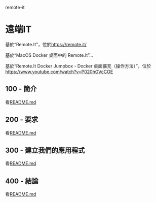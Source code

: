 remote-it

# 遠端IT

基於“Remote.It”，位於<https://remote.it/>

基於“MacOS Docker 桌面中的 Remote.It”...

基於“Remote.It Docker Jumpbox - Docker 桌面擴充（操作方法）”，位於<https://www.youtube.com/watch?v=P020hGVcCOE>

## 100 - 簡介

看[README.md](./100/README.md)

## 200 - 要求

看[README.md](./200/README.md)

## 300 - 建立我們的應用程式

看[README.md](./300/README.md)

## 400 - 結論

看[README.md](./400/README.md)
